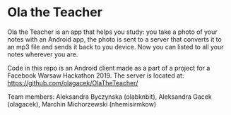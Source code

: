 # Ola the Teacher

Ola the Teacher is an app that helps you study: you take a photo of your notes with an Android app, the photo is sent to a server that converts it to an mp3 file and sends it back to you device. Now you can listed to all your notes wherever you are.


Code in this repo is an Android client made as a part of a project for a Facebook Warsaw Hackathon 2019. The server is located at: https://github.com/olagacek/OlaTheTeacher/


Team members: Aleksandra Byczynska (olabknbit), Aleksandra Gacek (olagacek), Marchin Michorzewski (nhemisirmkow)
